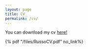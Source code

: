 ```yaml
---
layout: page
title: CV
permalink: /cv/
---
```


You can download my cv [here!](files/RussoCV.pdf)

{% pdf "/files/RussoCV.pdf" no_link%}
